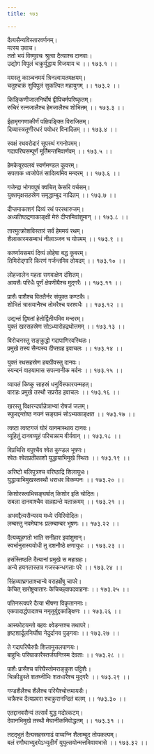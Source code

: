 ```yaml
---
title: १७३

---
```

दैत्यसैन्यविस्तारवर्णनम्।  
मत्स्य उवाच।  
ततो भयं विष्णुवचः श्रुत्वा दैत्याश्च दानवाः।  
उद्योग विपुलं चक्रुर्युद्धाय विजयाय च ।। १७३.१ ।।  
  
मयस्तु काञ्चनमयं त्रिनल्वायतमक्षयम्।  
चतुश्चक्रं सुविपुलं सुकल्पित महायुगम् ।। १७३.२ ।।  
  
किङ्किणीजालनिर्घोषं द्वीपिचर्मपरिष्कृतम्।  
रुचिरं रत्नजालैश्च हेमजालैश्च शोभितम् ।। १७३.३ ।।  
  
ईहामृगगणाकीर्णं पक्षिपङ्क्ति विराजितम्।  
दिव्यास्त्रतूणीरधरं पयोधर विनादितम् ।। १७३.४ ।।  
  
स्वक्षं रथवरोदारं सूपस्थं गगनोपमम्।  
गदापरिघसम्पूर्णं मूर्तिमन्तमिवार्णवम् ।। १७३.५ ।।  
  
हेमकेयूरवलयं स्वर्णमण्डल कूवरम्।  
सपताक ध्वजोपेतं सादित्यमिव मन्दरम् ।। १७३.६ ।।  
  
गजेन्द्रा भोगवपुषं क्वचित् केसरि वर्चसम्।  
युक्तमृक्षसहस्रेण समृद्धाम्बुद नादितम् ।। १७३.७ ।।  
  
दीप्तमाकाशगं दिव्यं रथं पररथारुजम्।  
अध्यतिष्ठद्रणाकाङ्क्षी मेरुं दीप्तमिवांशुमान् ।। १७३.८ ।।  
  
तारमुत्क्रोशविस्तारं सर्वं हेममयं रथम्।  
शैलाकारमसम्बाधं नीलाञ्जन च योपमम् ।। १७३.९ ।।  
  
कार्ष्णायसमयं दिव्यं लोहेषा बद्ध कूबरम्।  
तिमिरोद्गारि किरणं गर्जन्तमिव तोयदम् ।। १७३.१० ।।  
  
लोहजालेन महता सगवाक्षेण दंशितम्।  
आयसैः परिधैः पूर्णं क्षेपणीयैश्च मुद्गरैः ।। १७३.११ ।।  
  
प्रासैः पाशैश्च विततैर्नर संयुक्त कण्टकैः।  
शोभितं त्रासयानैश्च तोमरैश्च परश्वधैः ।। १७३.१२ ।।  
  
उद्यन्तं द्विषतां हेतोर्द्वितीयमिव मन्दरम्।  
युक्तं खरसहस्रेण सोऽध्यारोहद्रथोत्तमम् ।। १७३.१३ ।।  
  
विरोचनस्तु सङ्क्रुद्धो गदापाणिरवस्थितः।  
प्रमुखे तस्य सैन्यस्य दीप्तग्रह इवाचलः ।। १७३.१४ ।।  
  
युक्तं रथसहस्रेण हयग्रीवस्तु दानवः।  
स्यन्दनं वाहयामास सपत्नानीक मर्दनः ।। १७३.१५ ।।  
  
व्यायतं किष्कु साहस्रं धनुर्विस्फारयन्महत्।  
वाराहः प्रमुखे तस्थौ सप्ररोह इवाचलः ।। १७३.१६ ।।  
  
खरस्तु विक्षरन्दर्पान्नेत्राभ्यां रोषजं जलम्।  
स्फुरद्दन्तोष्ठ नयनं सङ्ग्रामं सोऽभ्यकाङ्क्षत ।। १७३.१७ ।।  
  
त्वष्टा त्वष्टगजं घोरं यानमास्थाय दानवः।  
व्यूहितुं दानवव्यूहं परिचक्राम वीर्यवान् ।। १७३.१८ ।।  
  
विप्रचित्ति वपुश्चैव श्वेत कुण्डल भूषणः।  
श्वेतः श्वेतप्रतीकाशो युद्धायाभिमुखे स्थितः ।। १७३.१९ ।।  
  
अरिष्टो बलिपुत्रश्च वरिष्ठाद्रि शिलायुधः।  
युद्धायाभिमुखस्तस्थौ धराधर विकम्पनः ।। १७३.२० ।।  
  
किशोरस्त्वभिसङ्घर्षात् किशोर इति चोदितः।  
सबला दानवाश्चैव सन्नह्यन्ते यताक्रमम् ।। १७३.२१ ।।  
  
अभवद्दैत्यसैन्यस्य मध्ये रविरिवोदितः।  
लम्बस्तु नवमेघाभः प्रलम्बाम्बर भूषणः ।। १७३.२२ ।।  
  
दैत्यव्यूहगतो भाति सनीहार इवांशुमान्।  
स्वर्भानुरास्ययोधी तु दशनौष्ठे क्षणायुधः ।। १७३.२३ ।।  
  
हसंस्तिष्ठति दैत्यानां प्रमुखे स महाग्रहः।  
अन्ये हयगतास्तत्र गजस्कन्धगताः परे ।। १७३.२४ ।।  
  
सिंहव्याघ्रगताश्चान्ये वराहर्क्षेषु चापरे।  
केचित् खरोष्ट्रयातारः केचिच्छ्वापदवाहनाः ।। १७३.२५ ।।  
  
पतिनस्त्वपरे दैत्या भीषणा विकृताननाः।  
एकपादार्द्धपादाश्च ननृतुर्युद्दकाङ्क्षिणः ।। १७३.२६ ।।  
  
आस्फोटयन्तो बहवः क्ष्वेडन्तश्च तथापरे।  
हृष्टशार्दूलनिर्घोषा नेदुर्दानव पुङ्गवाः ।। १७३.२७ ।।  
  
ते गदापरिघैरुग्रैः शिलामुसलपाणयः।  
बाहुभिः परिघाकारैस्तर्जयन्तिस्म देवताः ।। १७३.२८ ।।  
  
पाशैः प्रासैश्च परिघैस्तोमराङ्कुश पट्टिशैः।  
चिक्रीडुस्ते शतघ्नीभिः शतधारैश्च मुद्गरैः ।। १७३.२९ ।।  
  
गण्डशैलैश्च शैलैश्च परिघैश्चोत्तमायसैः।  
चक्रैश्च दैत्यप्रवरा श्चक्रुरानन्दितं बलम् ।। १७३.३० ।।  
  
एतद्दानवसैन्यं तत्सर्वं युद्ध मदोत्कटम्।  
देवानभिमुखे तस्थौ मेघानीकमिवोद्धतम् ।। १७३.३१ ।।  
  
तदद्भुतं दैत्यसहस्रगाढं वाय्वग्नि शैलाम्बुद तोयकल्पम्।  
बलं रणौघाभ्युदयेऽभ्युदीर्णं युयुत्सयोन्मत्तमिवावभासे ।। १७३.३२ ।।